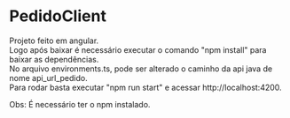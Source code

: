 # PedidoClient

Projeto feito em angular.<br> 
Logo após baixar é necessário executar o comando "npm install" para baixar as dependências.<br>
No arquivo environments.ts, pode ser alterado o caminho da api java de nome api_url_pedido.<br>
Para rodar basta executar "npm run start" e acessar http://localhost:4200.<br>

Obs: É necessário ter o npm instalado.





